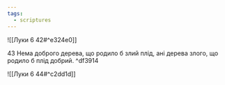 ```yaml
---
tags:
  - scriptures
---
```


![[Луки 6 42#^e324e0]]

43 Нема доброго дерева, що родило б злий плід, ані дерева злого, що родило б плід добрий. ^df3914

![[Луки 6 44#^c2dd1d]]